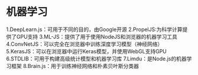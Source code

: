# 机器学习
  1.DeepLearn.js：可用于不同的目的，由Google开源
  2.PropelJS:为科学计算提供了GPU支持
  3.ML-JS：提供了用于使用NodeJS和浏览器的机器学习工具
  4.ConvNetJS：可以完全在浏览器中训练深度学习模型（神经网络）
  5.KerasJS：可以在浏览器中运行Keras模型，并使用WebGL支持GPU
  6.STDLIB：可用于构建高级统计模型和机器学习库
  7.Limdu：是Node.js的机器学习框架
  8.Brain.js：用于训练神经网络和朴素贝叶斯分类器
